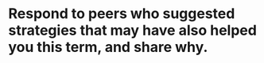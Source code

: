 # Respond to peers who suggested strategies that may have also helped you this term, and share why.
